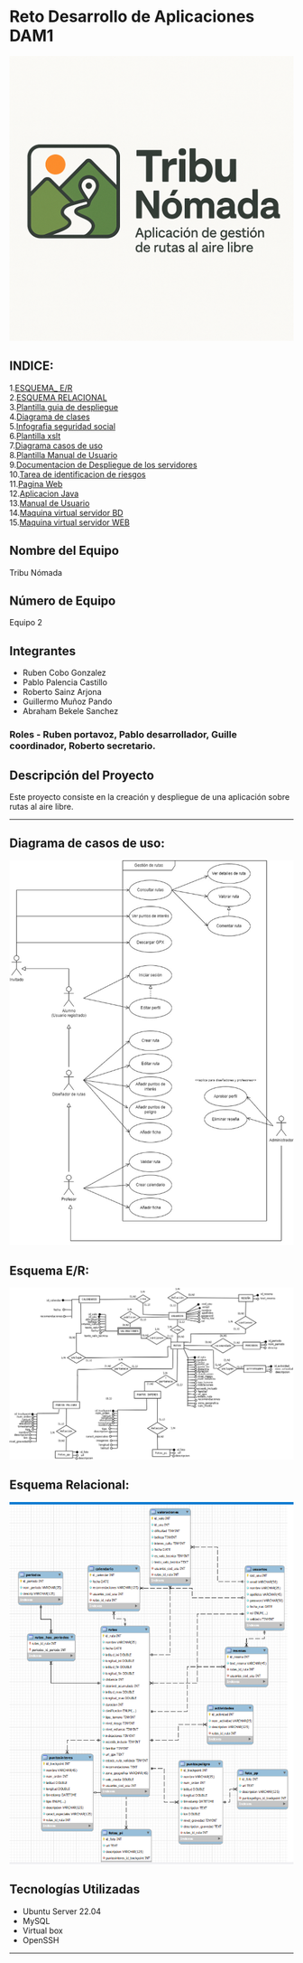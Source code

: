 # Reto Desarrollo de Aplicaciones DAM1  

![Logo](logo-tribu-nomada.png)

## INDICE:  
1.[ESQUEMA_ E/R](./Bases%20de%20datos/diagrama_ER_FINAL.png)  
2.[ESQUEMA RELACIONAL](./Bases%20de%20datos/relacional.PNG)  
3.[Plantilla guia de despliegue](./PLANTILLA%20GUIA%20DE%20DESPLIEGUE.docx)  
4.[Diagrama de clases](./Diagrama%20de%20clases%20(sin%20m%C3%A9todos).jpg)  
5.[Infografia seguridad social](./Infograf%C3%ADa%20Seguridad%20Social.pdf)    
6.[Plantilla xslt](./plantilla_xslt_grupo2.xslt)  
7.[Diagrama casos de uso](Diagrama%20de%20casos.jpg)  
8.[Plantilla Manual de Usuario](./plantilla-manual-usuario.docx)  
9.[Documentacion de Despliegue de los servidores](./documentacion-guia-despliegue-servidores.pdf)  
10.[Tarea de identificacion de riesgos](./tarea-identificacion-riesgos.docx)  
11.[Pagina Web](./pagina-web)  
12.[Aplicacion Java](./Programacion)  
13.[Manual de Usuario](./manual-de-usuario-aplicacion.pdf)  
14.[Maquina virtual servidor BD](https://educantabria.sharepoint.com/:u:/r/sites/RETODAM1DAM12025-39009471-DAM1-EQUIPO2/Documentos%20compartidos/DAM1-EQUIPO2/UbuntuServer-Servidor-BD.ova?csf=1&web=1&e=bB3EIW)  
15.[Maquina virtual servidor WEB](https://educantabria.sharepoint.com/:u:/r/sites/RETODAM1DAM12025-39009471-DAM1-EQUIPO2/Documentos%20compartidos/DAM1-EQUIPO2/UbuntuServer-Servidor-WEB.ova?csf=1&web=1&e=xFZuN7)  


## Nombre del Equipo  
Tribu Nómada  

## Número de Equipo  
Equipo 2   
  
## Integrantes  
- Ruben Cobo Gonzalez  
- Pablo Palencia Castillo  
- Roberto Sainz Arjona  
- Guillermo Muñoz Pando  
- Abraham Bekele Sanchez  
### Roles - Ruben portavoz, Pablo desarrollador, Guille coordinador, Roberto secretario.  
  
## Descripción del Proyecto  
Este proyecto consiste en la creación y despliegue de una aplicación sobre rutas al aire libre.  

---  

## Diagrama de casos de uso:  

![Diagrama casos de uso](Diagrama%20de%20casos.jpg)  


## Esquema E/R:  

![Esquema E/R](./Bases%20de%20datos/diagrama_ER_FINAL.png)   

## Esquema Relacional:  
![Esquema Relacional](./Bases%20de%20datos/relacional.PNG)  


## Tecnologías Utilizadas  
- Ubuntu Server 22.04  
- MySQL   
- Virtual box  
- OpenSSH  

---  
